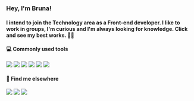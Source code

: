 ### Hey, I'm Bruna!

<div align="left">
  <a href="https://github.com/BruCamps"></a>
</div>
  
  #### I intend to join the Technology area as a Front-end developer. I like to work in groups, I'm curious and I'm always looking for knowledge. Click and see my best works. 🌻✨
  
  
  #### 💻 Commonly used tools
  
  <div style="display: inline_block">
    <img src="https://img.shields.io/badge/•-20232A?style=for-the-badge&logo=html5&logoColor=F95A5A">
    <img src="https://img.shields.io/badge/•-20232A?style=for-the-badge&logo=css3&logoColor=3D80D6">
    <img src="https://img.shields.io/badge/•-20232A?style=for-the-badge&logo=react&logoColor=61DAFB">
    <img src="https://img.shields.io/badge/•-20232A?style=for-the-badge&logo=node.js&logoColor=1BCA72">
    <img src="https://img.shields.io/badge/•-20232A?style=for-the-badge&logo=javascript&logoColor=F7DF1E">
    <img src="https://img.shields.io/badge/•-20232A?style=for-the-badge&logo=netlify&logoColor=00C7B7">
  </div>

  
  #### 💬 Find me elsewhere
  
  <div>
  <a href="https://www.instagram.com/brucamps_095/" target="_blank"><img src="https://img.shields.io/badge/•-%23E4405F?style=for-the-badge&logo=instagram&logoColor=white" target="_blank"></a>
  <a href="https://discord.gg/f3WwVfXhR4" target="_blank"><img src="https://img.shields.io/badge/•-7271DA?style=for-the-badge&logo=discord&logoColor=white"></a>
  <a href="https://www.linkedin.com/in/bruna-campos-a40418219/" target="_blank"><img src="https://img.shields.io/badge/•-%230077B5?style=for-the-badge&logo=linkedin&logoColor=white" target="_blank"></a> 
  
</div>
